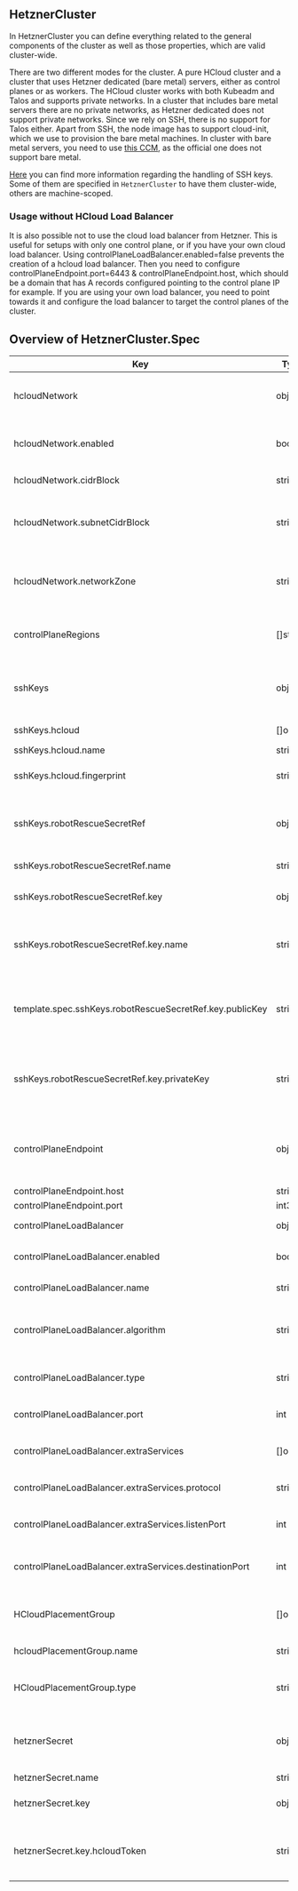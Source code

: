 ## HetznerCluster

In HetznerCluster you can define everything related to the general components of the cluster as well as those properties, which are valid cluster-wide.

There are two different modes for the cluster. A pure HCloud cluster and a cluster that uses Hetzner dedicated (bare metal) servers, either as control planes or as workers. The HCloud cluster works with both Kubeadm and Talos and supports private networks. In a cluster that includes bare metal servers there are no private networks, as Hetzner dedicated does not support private networks. Since we rely on SSH, there is no support for Talos either. Apart from SSH, the node image has to support cloud-init, which we use to provision the bare metal machines. In cluster with bare metal servers, you need to use [this CCM](https://github.com/syself/hetzner-cloud-controller-manager), as the official one does not support bare metal.

[Here](/docs/topics/managing-ssh-keys.md) you can find more information regarding the handling of SSH keys. Some of them are specified in ```HetznerCluster``` to have them cluster-wide, others are machine-scoped.

### Usage without HCloud Load Balancer
It is also possible not to use the cloud load balancer from Hetzner. This is useful for setups with only one control plane, or if you have your own cloud load balancer. Using controlPlaneLoadBalancer.enabled=false prevents the creation of a hcloud load balancer. Then you need to configure controlPlaneEndpoint.port=6443 & controlPlaneEndpoint.host, which should be a domain that has A records configured pointing to the control plane IP for example. If you are using your own load balancer, you need to point towards it and configure the load balancer to target the control planes of the cluster. 

## Overview of HetznerCluster.Spec
| Key | Type | Default | Required | Description |
|-----|-----|------|---------|-------------|
| hcloudNetwork | object |  | no | Specifies details about Hetzner cloud private networks |
| hcloudNetwork.enabled | bool |  | yes| States whether network should be enabled or disabled |
| hcloudNetwork.cidrBlock | string | "10.0.0.0/16" | no | Defines the CIDR block |
| hcloudNetwork.subnetCidrBlock | string | "10.0.0.0/24" | no | Defines the CIDR block of the subnet. Note that one subnet ist required |
| hcloudNetwork.networkZone | string | "eu-central" | no | Defines the network zone. Must be eu-central or us-east |
| controlPlaneRegions | []string | []string{fsn1} | no | This is the base for the failureDomains of the cluster |
| sshKeys | object | | no | Cluster-wide SSH keys that serve as default for machines as well |
| sshKeys.hcloud | []object | | no | SSH keys for hcloud |
| sshKeys.hcloud.name | string | | yes | Name of SSH key |
| sshKeys.hcloud.fingerprint | string | | no| Fingerprint of SSH key - used by the controller |
| sshKeys.robotRescueSecretRef | object | | no | Reference to the secret where the SSH key for the rescue system is stored |
| sshKeys.robotRescueSecretRef.name | string | | yes | Name of the secret |
| sshKeys.robotRescueSecretRef.key | object | | yes | Details about the keys used in the data of the secret |
| sshKeys.robotRescueSecretRef.key.name | string | | yes | Name is the key in the secret's data where the SSH key's name is stored |
| template.spec.sshKeys.robotRescueSecretRef.key.publicKey | string | | yes | PublicKey is the key in the secret's data where the SSH key's public key is stored |
| sshKeys.robotRescueSecretRef.key.privateKey | string | | yes | PrivateKey is the key in the secret's data where the SSH key's private key is stored |
| controlPlaneEndpoint | object | | no | Set by the controller. It is the endpoint to communicate with the control plane |
| controlPlaneEndpoint.host | string | | yes | Defines host |
| controlPlaneEndpoint.port | int32 | | yes | Defines port |
|controlPlaneLoadBalancer | object | | yes | Defines specs of load balancer |
|controlPlaneLoadBalancer.enabled | bool | true | no | Specifies if a load balancer should be created |
|controlPlaneLoadBalancer.name | string | | no | Name of load balancer |
 |controlPlaneLoadBalancer.algorithm | string | round_robin | no | Type of load balancer algorithm. Either round_robin or least_connections |
|controlPlaneLoadBalancer.type | string | lb11 | no | Type of load balancer. One of lb11, lb21, lb31 |
|controlPlaneLoadBalancer.port| int | 6443 | no | Load balancer port. Must be in range 1-65535 |
|controlPlaneLoadBalancer.extraServices| []object | | no | Defines extra services of load balancer |
|controlPlaneLoadBalancer.extraServices.protocol | string | | yes | Defines protocol. Must be one of https, http, or tcp |
|controlPlaneLoadBalancer.extraServices.listenPort | int | | yes | Defines listen port. Must be in range 1-65535 |
|controlPlaneLoadBalancer.extraServices.destinationPort | int | | yes | Defines destination port. Must be in range 1-65535 |
|HCloudPlacementGroup | []object | | no | List of placement groups that should be defined in Hetzner API | 
|hcloudPlacementGroup.name | string | | yes | Name of placement group | 
|HCloudPlacementGroup.type | string | type | no | Type of placement group. Hetzner only supports 'spread' | 
| hetznerSecret | object |  | yes | Reference to secret where Hetzner API credentials are stored |
| hetznerSecret.name | string |  | yes | Name of secret |
| hetznerSecret.key | object |  | yes | Reference to the keys that are used in the secret |
| hetznerSecret.key.hcloudToken | string |  | yes | Name of the key where the token for the Hetzner Cloud API is stored |


